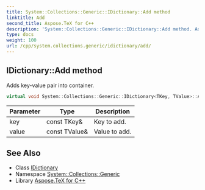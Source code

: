 ```yaml
---
title: System::Collections::Generic::IDictionary::Add method
linktitle: Add
second_title: Aspose.TeX for C++
description: 'System::Collections::Generic::IDictionary::Add method. Adds key-value pair into container in C++.'
type: docs
weight: 100
url: /cpp/system.collections.generic/idictionary/add/
---
```

## IDictionary::Add method


Adds key-value pair into container.

```cpp
virtual void System::Collections::Generic::IDictionary<TKey, TValue>::Add(const TKey &key, const TValue &value)=0
```


| Parameter | Type | Description |
| --- | --- | --- |
| key | const TKey\& | Key to add. |
| value | const TValue\& | Value to add. |

## See Also

* Class [IDictionary](../)
* Namespace [System::Collections::Generic](../../)
* Library [Aspose.TeX for C++](../../../)
